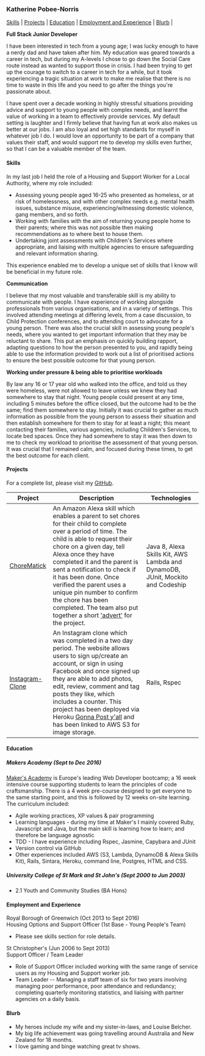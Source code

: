 ### Katherine Pobee-Norris

[Skills](#skills) | [Projects](#projects) | [Education](#education) | [Employment and Experience](#employment-and-experience) | [Blurb](#blurb) |

**Full Stack Junior Developer**

I have been interested in tech from a young age; I was lucky enough to have a nerdy dad and have taken after him.  My education was geared towards a career in tech, but during my A-levels I chose to go down the Social Care route instead as wanted to support those in crisis.  I had been trying to get up the courage to switch to a career in tech for a while, but it took experiencing a tragic situation at work to make me realise that there is no time to waste in this life and you need to go after the things you're passionate about.

I have spent over a decade working in highly stressful situations providing advice and support to young people with complex needs, and learnt the value of working in a team to effectively provide services.  My default setting is laughter and I firmly believe that having fun at work also makes us better at our jobs.  I am also loyal and set high standards for myself in whatever job I do.  I would love an opportunity to be part of a company that values their staff, and would support me to develop my skills even further, so that I can be a valuable member of the team.

#### Skills

In my last job I held the role of a Housing and Support Worker for a Local Authority, where my role included:

- Assessing young people aged 16-25 who presented as homeless, or at risk of homelessness, and with other complex needs e.g. mental health issues, substance misuse, experiencing/witnessing domestic violence, gang members, and so forth.  
- Working with families with the aim of returning young people home to their parents; where this was not possible then making recommendations as to where best to house them.
- Undertaking joint assessments with Children's Services where appropriate, and liaising with multiple agencies to ensure safeguarding and relevant information sharing.

This experience enabled me to develop a unique set of skills that I know will be beneficial in my future role.   

**Communication**

I believe that my most valuable and transferable skill is my ability to communicate with people.  I have experience of working alongside professionals from various organisations, and in a variety of settings.  This involved attending meetings at differing levels, from a case discussion, to Child Protection conferences, and to attending court to advocate for a young person.  There was also the crucial skill in assessing young people's needs, where you wanted to get important information that they may be reluctant to share.  This put an emphasis on quickly building rapport, adapting questions to how the person presented to you, and rapidly being able to use the information provided to work out a list of prioritised actions to ensure the best possible outcome for that young person.  

**Working under pressure & being able to prioritise workloads**

By law any 16 or 17 year old who walked into the office, and told us they were homeless, were not allowed to leave unless we knew they had somewhere to stay that night.  Young people could present at any time, including 5 minutes before the office closed, but the outcome had to be the same; find them somewhere to stay.  Initially it was crucial to gather as much information as possible from the young person to assess their situation and then establish somewhere for them to stay for at least a night; this meant contacting their families, various agencies, including Children's Services, to locate bed spaces.  Once they had somewhere to stay it was then down to me to check my workload to prioritise the assessment of that young person.  It was crucial that I remained calm, and focused during these times, to get the best outcome for each client.    

#### Projects

For a complete list, please visit my [GitHub](https://github.com/KPobeeNorris?tab=repositories).

| Project   | Description | Technologies |
|---        |---         |---           |
| [ChoreMatick](https://github.com/ChoreMatick/ChoreMatick/tree/master/chorematick) | An Amazon Alexa skill which enables a parent to set chores for their child to complete over a period of time.  The child is able to request their chore on a given day, tell Alexa once they have completed it and the parent is sent a notification to check if it has been done.  Once verified the parent uses a unique pin number to confirm the chore has been completed. The team also put together a short ['advert'](https://www.youtube.com/watch?v=jK6xQBi9nB4) for the project. | Java 8, Alexa Skills Kit, AWS Lambda and DynamoDB, JUnit, Mockito and Codeship |
|[Instagram-Clone](https://github.com/KPobeeNorris/instagram-challenge)| An Instagram clone which was completed in a two day period.  The website allows users to sign up/create an account, or sign in using Facebook and once signed up they are able to add photos, edit, review, comment and tag posts they like, which includes a counter.  This project has been deployed via Heroku [Gonna Post y'all](https://gonna-post-yall.herokuapp.com/posts) and has been linked to AWS S3 for image storage. | Rails, Rspec|

#### Education

##### Makers Academy (Sept to Dec 2016)

[Maker's Academy](http://employers.makersacademy.com/) is Europe's leading Web Developer bootcamp; a 16 week intensive course supporting students to learn the principles of code craftsmanship.  There is a 4 week pre-course designed to get everyone to the same starting point, and this is followed by 12 weeks on-site learning.  The curriculum included:

- Agile working practices, XP values & pair programming
- Learning languages - during my time at Maker's I mainly covered Ruby, Javascript and Java, but the main skill is learning how to learn; and therefore be language agnostic
- TDD - I have experience including Rspec, Jasmine, Capybara and JUnit
- Version control via GitHub
- Other experiences included AWS (S3, Lambda, DynamoDB & Alexa Skills Kit), Rails, Sintara, Heroku, command line, Postgres, HTML and CSS.

##### University College of St Mark and St John's (Sept 2000 to Jun 2003)

- 2.1 Youth and Community Studies (BA Hons)

#### Employment and Experience

Royal Borough of Greenwich (Oct 2013 to Sept 2016)    
Housing Options and Support Officer (1st Base - Young People's Team)
- Please see skills section for role details.

St Christopher's (Jun 2006 to Sept 2013)   
Support Officer / Team Leader
- Role of Support Officer included working with the same range of service users as my Housing and Support worker job.
- Team Leader -- Managing a staff team of six for two years involving managing poor performance, poor attendance and redundancy; completing quarterly monitoring statistics, and liaising with partner agencies on a daily basis.

#### Blurb
- My heroes include my wife and my sister-in-laws, and Louise Belcher.
- My big life achievement was going travelling around Australia and New Zealand for 18 months.
- I love gaming and binge watching great tv shows.
